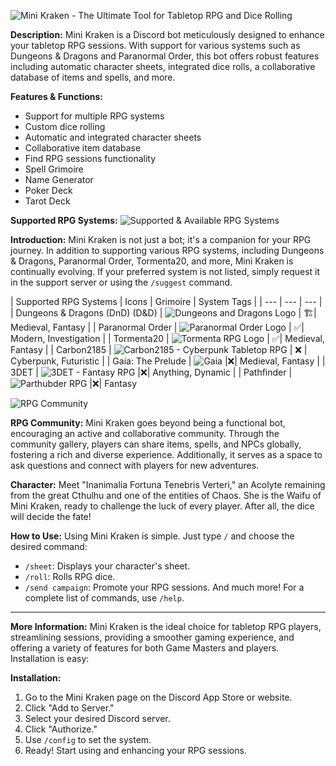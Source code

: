 ![Mini Kraken - The Ultimate Tool for Tabletop RPG and Dice Rolling](https://media.discordapp.net/attachments/902008549926899724/1185740926564446248/Baner_Ingles.png?ex=65ff744a&is=65ecff4a&hm=e8dd365fbd00eafa083837697efa9277fc7857a2a4bfdc014d1e2eea33f9e526&)


**Description:**
Mini Kraken is a Discord bot meticulously designed to enhance your tabletop RPG sessions. With support for various systems such as Dungeons & Dragons and Paranormal Order, this bot offers robust features including automatic character sheets, integrated dice rolls, a collaborative database of items and spells, and more.

**Features & Functions:**

- Support for multiple RPG systems
- Custom dice rolling
- Automatic and integrated character sheets
- Collaborative item database
- Find RPG sessions functionality
- Spell Grimoire
- Name Generator
- Poker Deck
- Tarot Deck

**Supported RPG Systems:**
![Supported & Available RPG Systems](https://media.discordapp.net/attachments/902008549926899724/1185795931577258105/Baner_Ingles_Comunidade.png?ex=65ffa785&is=65ed3285&hm=2e249b05fde76c4df3ce4be1df98c4d1d136b663719522ded72e6e589a76d4bc&)

**Introduction:**
Mini Kraken is not just a bot; it's a companion for your RPG journey. In addition to supporting various RPG systems, including Dungeons & Dragons, Paranormal Order, Tormenta20, and more, Mini Kraken is continually evolving. If your preferred system is not listed, simply request it in the support server or using the `/suggest` command.

| Supported RPG Systems | Icons | Grimoire | System Tags |
| --- | --- | --- |
| Dungeons & Dragons (DnD) (D&D) | ![Dungeons and Dragons Logo](https://media.discordapp.net/attachments/902008549926899724/1185744854161035436/DnD.png) | 🏗️| Medieval, Fantasy |
| Paranormal Order | ![Paranormal Order Logo](https://media.discordapp.net/attachments/902008549926899724/1185745167278419968/Ordem.png?ex=65ff783d&is=65ed033d&hm=af0f1cd2cedda06f7b34ba9ea8aabd295154d871b497a7310f8feaed384f1723&) | ✅| Modern, Investigation |
| Tormenta20 | ![Tormenta RPG Logo](https://media.discordapp.net/attachments/902008549926899724/1185745950698901585/Tormenta.png?ex=65ff78f8&is=65ed03f8&hm=535af3a56d42c227e8254421323a67a936134ba32d0e566a39e2affda3341474&) | ✅| Medieval, Fantasy |
| Carbon2185 | ![Carbon2185 - Cyberpunk Tabletop RPG](https://media.discordapp.net/attachments/902008549926899724/1185746909269340261/cARBON.png?ex=65ff79dd&is=65ed04dd&hm=810b31e5488c36227bfd9c4a2224f6a00a7a277afe909485213c4353c6a556af&) | ❌ | Cyberpunk, Futuristic |
| Gaia: The Prelude | ![Gaia](https://media.discordapp.net/attachments/902008549926899724/1185747356528947291/Gaia.png?ex=65ff7a47&is=65ed0547&hm=629646e1cd68b1f536c76aa5e402ada74400c87ce64f842b96572d6d015a45f0&) |❌| Medieval, Fantasy |
| 3DET | ![3DET - Fantasy RPG](https://media.discordapp.net/attachments/902008549926899724/1185745167077097472/3det.png?ex=65ff783d&is=65ed033d&hm=71b01918ac1796d6a308776dcad975461e57eca75d4906484fa26e156e53bf17&) |❌| Anything, Dynamic |
| Pathfinder | ![Parthubder RPG](https://media.discordapp.net/attachments/902008549926899724/1188933804635721818/Pathfinder.png?ex=6601d764&is=65ef6264&hm=0524e4c4e27b169079bfa8419558e0c4ce4f033cf92ab729c34654230bda520a&) |❌| Fantasy

![RPG Community](https://media.discordapp.net/attachments/902008549926899724/1185795931577258105/Baner_Ingles_Comunidade.png?ex=65ffa785&is=65ed3285&hm=2e249b05fde76c4df3ce4be1df98c4d1d136b663719522ded72e6e589a76d4bc&)

**RPG Community:**
Mini Kraken goes beyond being a functional bot, encouraging an active and collaborative community. Through the community gallery, players can share items, spells, and NPCs globally, fostering a rich and diverse experience. Additionally, it serves as a space to ask questions and connect with players for new adventures.

**Character:**
Meet "Inanimalia Fortuna Tenebris Verteri," an Acolyte remaining from the great Cthulhu and one of the entities of Chaos. She is the Waifu of Mini Kraken, ready to challenge the luck of every player. After all, the dice will decide the fate!

**How to Use:**
Using Mini Kraken is simple. Just type `/` and choose the desired command:
- `/sheet`: Displays your character's sheet.
- `/roll`: Rolls RPG dice.
- `/send campaign`: Promote your RPG sessions.
And much more! For a complete list of commands, use `/help`.

---

**More Information:**
Mini Kraken is the ideal choice for tabletop RPG players, streamlining sessions, providing a smoother gaming experience, and offering a variety of features for both Game Masters and players. Installation is easy:

**Installation:**

1. Go to the Mini Kraken page on the Discord App Store or website.
2. Click "Add to Server."
3. Select your desired Discord server.
4. Click "Authorize." 
5. Use `/config` to set the system.
6. Ready! Start using and enhancing your RPG sessions.
